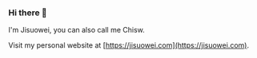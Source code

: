 ### Hi there 👋

I'm Jisuowei, you can also call me Chisw.

Visit my personal website at [https://jisuowei.com](https://jisuowei.com).

